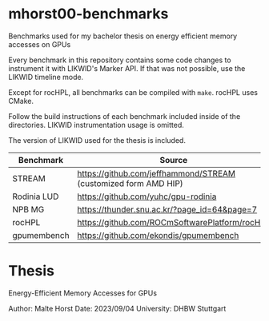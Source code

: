 # mhorst00-benchmarks
Benchmarks used for my bachelor thesis on energy efficient memory accesses on GPUs

Every benchmark in this repository contains some code changes to instrument it with LIKWID's Marker API. If that was not possible, use the LIKWID timeline mode.

Except for rocHPL, all benchmarks can be compiled with `make`. rocHPL uses CMake.

Follow the build instructions of each benchmark included inside of the directories. LIKWID instrumentation usage is omitted.

The version of LIKWID used for the thesis is included.

| Benchmark   | Source                                                            | Version/Commit |
|-------------|-------------------------------------------------------------------|----------------|
| STREAM      | <https://github.com/jeffhammond/STREAM> (customized form AMD HIP) | 39d7b16        |
| Rodinia LUD | <https://github.com/yuhc/gpu-rodinia>                             | 6ec8416        |
| NPB MG      | <https://thunder.snu.ac.kr/?page_id=64&page=7>                    | April 01, 2020 |
| rocHPL      | <https://github.com/ROCmSoftwarePlatform/rocHPL>                  | 1919b52        |
| gpumembench | <https://github.com/ekondis/gpumembench>                          | 838a4fc        |


# Thesis

Energy-Efficient Memory Accesses for GPUs

Author: Malte Horst
Date: 2023/09/04
University: DHBW Stuttgart
